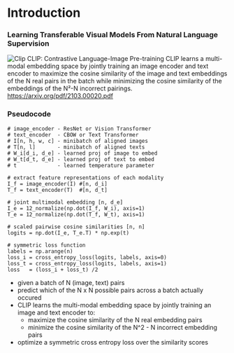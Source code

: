 # Introduction
### Learning Transferable Visual Models From Natural Language Supervision
![Clip](https://github.com/iljf/Assignment_CLIP/assets/94291960/78e0f6a9-0a76-4dd1-a3cf-71d86e73770a)
CLIP: Contrastive Language-Image Pre-training
CLIP learns a multi-modal embedding space by jointly training an image encoder and text encoder to maximize the cosine similarity of the image and text embeddings of the N real pairs in the batch while minimizing the cosine similarity of the embeddings of the N²-N incorrect pairings.
https://arxiv.org/pdf/2103.00020.pdf

### Pseudocode
```
# image_encoder - ResNet or Vision Transformer
# text_encoder  - CBOW or Text Transformer
# I[n, h, w, c] - minibatch of aligned images
# T[n, l]       - minibatch of aligned texts
# W_i[d_i, d_e] - learned proj of image to embed
# W_t[d_t, d_e] - learned proj of text to embed
# t             - learned temperature parameter

# extract feature representations of each modality
I_f = image_encoder(I) #[n, d_i]
T_f = text_encoder(T)  #[n, d_t]

# joint multimodal embedding [n, d_e]
I_e = 12_normalize(np.dot(I_f, W_i), axis=1)
T_e = 12_normalize(np.dot(T_f, W_t), axis=1)

# scaled pairwise cosine similarities [n, n]
logits = np.dot(I_e, T_e.T) * np.exp(t)

# symmetric loss function
labels = np.arange(n)
loss_i = cross_entropy_loss(logits, labels, axis=0)
loss_t = cross_entropy_loss(logits, labels, axis=1)
loss   = (loss_i + loss_t) /2
```
- given a batch of N (image, text) pairs
- predict which of the N x N possible pairs across a batch actually occured
- CLIP learns the multi-modal embedding space by jointly training an image and text encoder to:
    - maximize the cosine similarity of the N real embedding pairs
    - minimize the cosine similarity of the N^2 - N incorrect embedding pairs
- optimize a symmetric cross entropy loss over the similarity scores
